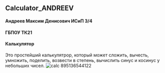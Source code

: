 ## Calculator_ANDREEV
#### Андреев Максим Денисович ИСиП 3/4
#### ГБПОУ ТК21
#### Калькулятор
Это простейший калькулятрор, который может сложить, вычесть, умножить, поделить, возвести в степень, вычислить синус и косинус у небольших чисел.
![calc](C:\Users\maks-\Documents\Lightshot\Screenshot_2.png)
895136544122
